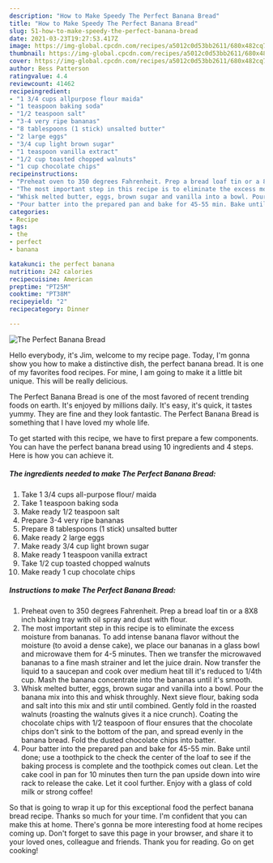 ```yaml
---
description: "How to Make Speedy The Perfect Banana Bread"
title: "How to Make Speedy The Perfect Banana Bread"
slug: 51-how-to-make-speedy-the-perfect-banana-bread
date: 2021-03-23T19:27:53.417Z
image: https://img-global.cpcdn.com/recipes/a5012c0d53bb2611/680x482cq70/the-perfect-banana-bread-recipe-main-photo.jpg
thumbnail: https://img-global.cpcdn.com/recipes/a5012c0d53bb2611/680x482cq70/the-perfect-banana-bread-recipe-main-photo.jpg
cover: https://img-global.cpcdn.com/recipes/a5012c0d53bb2611/680x482cq70/the-perfect-banana-bread-recipe-main-photo.jpg
author: Bess Patterson
ratingvalue: 4.4
reviewcount: 41462
recipeingredient:
- "1 3/4 cups allpurpose flour maida"
- "1 teaspoon baking soda"
- "1/2 teaspoon salt"
- "3-4 very ripe bananas"
- "8 tablespoons (1 stick) unsalted butter"
- "2 large eggs"
- "3/4 cup light brown sugar"
- "1 teaspoon vanilla extract"
- "1/2 cup toasted chopped walnuts"
- "1 cup chocolate chips"
recipeinstructions:
- "Preheat oven to 350 degrees Fahrenheit. Prep a bread loaf tin or a 8X8 inch baking tray with oil spray and dust with flour."
- "The most important step in this recipe is to eliminate the excess moisture from bananas. To add intense banana flavor without the moisture (to avoid a dense cake), we place our bananas in a glass bowl and microwave them for 4-5 minutes. Then we transfer the microwaved bananas to a fine mash strainer and let the juice drain. Now transfer the liquid to a saucepan and cook over medium heat till it&#39;s reduced to 1/4th cup. Mash the banana concentrate into the bananas until it&#39;s smooth."
- "Whisk melted butter, eggs, brown sugar and vanilla into a bowl. Pour the banana mix into this and whisk throughly. Next sieve flour, baking soda and salt into this mix and stir until combined. Gently fold in the roasted walnuts (roasting the walnuts gives it a nice crunch). Coating the chocolate chips with 1/2 teaspoon of flour ensures that the chocolate chips don&#39;t sink to the bottom of the pan, and spread evenly in the banana bread. Fold the dusted chocolate chips into batter."
- "Pour batter into the prepared pan and bake for 45-55 min. Bake until done; use a toothpick to the check the center of the loaf to see if the baking process is complete and the toothpick comes out clean. Let the cake cool in pan for 10 minutes then turn the pan upside down into wire rack to release the cake. Let it cool further. Enjoy with a glass of cold milk or strong coffee!"
categories:
- Recipe
tags:
- the
- perfect
- banana

katakunci: the perfect banana 
nutrition: 242 calories
recipecuisine: American
preptime: "PT25M"
cooktime: "PT38M"
recipeyield: "2"
recipecategory: Dinner

---
```



![The Perfect Banana Bread](https://img-global.cpcdn.com/recipes/a5012c0d53bb2611/680x482cq70/the-perfect-banana-bread-recipe-main-photo.jpg)

Hello everybody, it's Jim, welcome to my recipe page. Today, I'm gonna show you how to make a distinctive dish, the perfect banana bread. It is one of my favorites food recipes. For mine, I am going to make it a little bit unique. This will be really delicious.

The Perfect Banana Bread is one of the most favored of recent trending foods on earth. It's enjoyed by millions daily. It's easy, it's quick, it tastes yummy. They are fine and they look fantastic. The Perfect Banana Bread is something that I have loved my whole life.




To get started with this recipe, we have to first prepare a few components. You can have the perfect banana bread using 10 ingredients and 4 steps. Here is how you can achieve it.

<!--inarticleads1-->

##### The ingredients needed to make The Perfect Banana Bread:

1. Take 1 3/4 cups all-purpose flour/ maida
1. Take 1 teaspoon baking soda
1. Make ready 1/2 teaspoon salt
1. Prepare 3-4 very ripe bananas
1. Prepare 8 tablespoons (1 stick) unsalted butter
1. Make ready 2 large eggs
1. Make ready 3/4 cup light brown sugar
1. Make ready 1 teaspoon vanilla extract
1. Take 1/2 cup toasted chopped walnuts
1. Make ready 1 cup chocolate chips




<!--inarticleads2-->

##### Instructions to make The Perfect Banana Bread:

1. Preheat oven to 350 degrees Fahrenheit. Prep a bread loaf tin or a 8X8 inch baking tray with oil spray and dust with flour.
1. The most important step in this recipe is to eliminate the excess moisture from bananas. To add intense banana flavor without the moisture (to avoid a dense cake), we place our bananas in a glass bowl and microwave them for 4-5 minutes. Then we transfer the microwaved bananas to a fine mash strainer and let the juice drain. Now transfer the liquid to a saucepan and cook over medium heat till it&#39;s reduced to 1/4th cup. Mash the banana concentrate into the bananas until it&#39;s smooth.
1. Whisk melted butter, eggs, brown sugar and vanilla into a bowl. Pour the banana mix into this and whisk throughly. Next sieve flour, baking soda and salt into this mix and stir until combined. Gently fold in the roasted walnuts (roasting the walnuts gives it a nice crunch). Coating the chocolate chips with 1/2 teaspoon of flour ensures that the chocolate chips don&#39;t sink to the bottom of the pan, and spread evenly in the banana bread. Fold the dusted chocolate chips into batter.
1. Pour batter into the prepared pan and bake for 45-55 min. Bake until done; use a toothpick to the check the center of the loaf to see if the baking process is complete and the toothpick comes out clean. Let the cake cool in pan for 10 minutes then turn the pan upside down into wire rack to release the cake. Let it cool further. Enjoy with a glass of cold milk or strong coffee!




So that is going to wrap it up for this exceptional food the perfect banana bread recipe. Thanks so much for your time. I'm confident that you can make this at home. There's gonna be more interesting food at home recipes coming up. Don't forget to save this page in your browser, and share it to your loved ones, colleague and friends. Thank you for reading. Go on get cooking!
